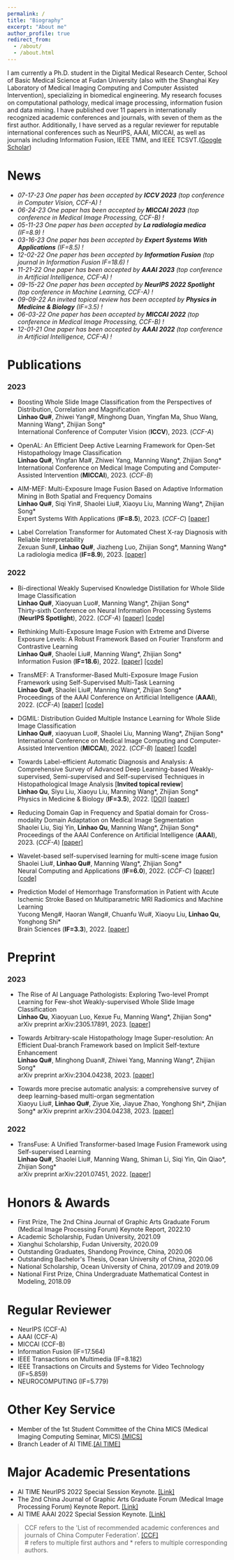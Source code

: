 ```yaml
---
permalink: /
title: "Biography"
excerpt: "About me"
author_profile: true
redirect_from: 
  - /about/
  - /about.html
---
```


I am currently a Ph.D. student in the Digital Medical Research Center, School of Basic Medical Science at Fudan University (also with the Shanghai Key Laboratory of Medical Imaging Computing and Computer Assisted Intervention), specializing in biomedical engineering. My research focuses on computational pathology, medical image processing, information fusion and data mining. I have published over 11 papers in internationally recognized academic conferences and journals, with seven of them as the first author. Additionally, I have served as a regular reviewer for reputable international conferences such as NeurIPS, AAAI, MICCAI, as well as journals including Information Fusion, IEEE TMM, and IEEE TCSVT.([Google Scholar](https://scholar.google.com/citations?user=C8gTFhUAAAAJ&hl=zh-CN))

News
===
* *07-17-23 One paper has been accepted by **ICCV 2023** (top conference in Computer Vision, CCF-A) !*
* *06-24-23 One paper has been accepted by **MICCAI 2023** (top conference in Medical Image Processing, CCF-B) !*
* *05-11-23 One paper has been accepted by **La radiologia medica** (IF=8.9) !*
* *03-16-23 One paper has been accepted by **Expert Systems With Applications** (IF=8.5) !*
* *12-02-22 One paper has been accepted by **Information Fusion** (top journal in Information Fusion IF=18.6) !*
* *11-21-22 One paper has been accepted by **AAAI 2023** (top conference in Artificial Intelligence, CCF-A) !*
* *09-15-22 One paper has been accepted by **NeurIPS 2022 Spotlight** (top conference in Machine Learning, CCF-A) !*
* *09-09-22 An invited topical review has been accepted by **Physics in Medicine & Biology** (IF=3.5) !*
* *06-03-22 One paper has been accepted by **MICCAI 2022** (top conference in Medical Image Processing, CCF-B) !*
* *12-01-21 One paper has been accepted by **AAAI 2022** (top conference in Artificial Intelligence, CCF-A) !*

Publications
===
### 2023
* Boosting Whole Slide Image Classification from the Perspectives of Distribution, Correlation and Magnification   
**Linhao Qu#**, Zhiwei Yang#, Minghong Duan, Yingfan Ma, Shuo Wang, Manning Wang\*, Zhijian Song\*    
International Conference of Computer Vision (**ICCV**), 2023. (*CCF-A*)

* OpenAL: An Efficient Deep Active Learning Framework for Open-Set Histopathology Image Classification   
**Linhao Qu#**, Yingfan Ma#, Zhiwei Yang, Manning Wang\*, Zhijian Song\*    
International Conference on Medical Image Computing and Computer-Assisted Intervention (**MICCAI**), 2023. (*CCF-B*) 

* AIM-MEF: Multi-Exposure Image Fusion Based on Adaptive Information Mining in Both Spatial and Frequency Domains  
**Linhao Qu\#**, Siqi Yin#, Shaolei Liu#, Xiaoyu Liu, Manning Wang\*, Zhijian Song\*    
Expert Systems With Applications (**IF=8.5**), 2023. (*CCF-C*) [[paper]](https://www.sciencedirect.com/science/article/abs/pii/S0957417423004104)

* Label Correlation Transformer for Automated Chest X-ray Diagnosis with Reliable Interpretability  
Zexuan Sun#, **Linhao Qu\#**, Jiazheng Luo, Zhijian Song\*, Manning Wang\*    
La radiologia medica (**IF=8.9**), 2023. [[paper]](https://link.springer.com/article/10.1007/s11547-023-01647-0)

### 2022
* Bi-directional Weakly Supervised Knowledge Distillation for Whole Slide Image Classification   
**Linhao Qu\#**, Xiaoyuan Luo#, Manning Wang\*, Zhijian Song\*    
Thirty-sixth Conference on Neural Information Processing Systems (**NeurIPS Spotlight**), 2022. (*CCF-A*) [[paper]](https://arxiv.org/abs/2210.03664) [[code]](https://github.com/miccaiif/WENO)

* Rethinking Multi-Exposure Image Fusion with Extreme and Diverse Exposure Levels: A Robust Framework Based on Fourier Transform and Contrastive Learning   
**Linhao Qu#**, Shaolei Liu#, Manning Wang\*, Zhijian Song\*   
Information Fusion (**IF=18.6**), 2022. [[paper]](https://www.sciencedirect.com/science/article/pii/S1566253522002494?dgcid=coauthor) [[code]](https://github.com/miccaiif/FCMEF)

* TransMEF: A Transformer-Based Multi-Exposure Image Fusion Framework using Self-Supervised Multi-Task Learning   
**Linhao Qu#**, Shaolei Liu#, Manning Wang\*, Zhijian Song\*    
Proceedings of the AAAI Conference on Artificial Intelligence (**AAAI**), 2022. (*CCF-A*) [[paper]](https://ojs.aaai.org/index.php/AAAI/article/view/20109) [[code]](https://github.com/miccaiif/TransMEF)

* DGMIL: Distribution Guided Multiple Instance Learning for Whole Slide Image Classification   
**Linhao Qu#**, xiaoyuan Luo#, Shaolei Liu, Manning Wang\*, Zhijian Song\*    
International Conference on Medical Image Computing and Computer-Assisted Intervention (**MICCAI**), 2022. (*CCF-B*) [[paper]](https://link.springer.com/chapter/10.1007/978-3-031-16434-7_3#copyright-information) [[code]](https://github.com/miccaiif/DGMIL)

* Towards Label-efficient Automatic Diagnosis and Analysis: A Comprehensive Survey of Advanced Deep Learning-based Weakly-supervised, Semi-supervised and Self-supervised Techniques in Histopathological Image Analysis [**Invited topical review**]  
**Linhao Qu**, Siyu Liu, Xiaoyu Liu, Manning Wang\*, Zhijian Song\*  
Physics in Medicine & Biology (**IF=3.5**), 2022. [[DOI]](https://doi.org/10.1088/1361-6560/ac910a) [[paper]](https://arxiv.org/abs/2208.08789)

* Reducing Domain Gap in Frequency and Spatial domain for Cross-modality Domain Adaptation on Medical Image Segmentation   
Shaolei Liu, Siqi Yin, **Linhao Qu**, Manning Wang\*, Zhijian Song\*    
Proceedings of the AAAI Conference on Artificial Intelligence (**AAAI**), 2023. (*CCF-A*) [[paper]](https://arxiv.org/abs/2211.15235)

* Wavelet-based self-supervised learning for multi-scene image fusion   
Shaolei Liu#, **Linhao Qu#**, Manning Wang\*, Zhijian Song\*    
Neural Computing and Applications (**IF=6.0**), 2022. (*CCF-C*) [[paper]](https://link.springer.com/article/10.1007/s00521-022-07242-0) [[code]](https://github.com/slliuEric/WaveSSL)

* Prediction Model of Hemorrhage Transformation in Patient with Acute Ischemic Stroke Based on Multiparametric MRI Radiomics and Machine Learning  
Yucong Meng#, Haoran Wang#, Chuanfu Wu#, Xiaoyu Liu, **Linhao Qu**, Yonghong Shi\*    
Brain Sciences (**IF=3.3**), 2022. [[paper]](https://www.mdpi.com/2076-3425/12/7/858)

Preprint
===
### 2023
* The Rise of AI Language Pathologists: Exploring Two-level Prompt Learning for Few-shot Weakly-supervised Whole Slide Image Classification      
**Linhao Qu**, Xiaoyuan Luo, Kexue Fu, Manning Wang\*, Zhijian Song\*  
arXiv preprint arXiv:2305.17891, 2023. [[paper]](https://arxiv.org/abs/2305.17891)

* Towards Arbitrary-scale Histopathology Image Super-resolution: An Efficient Dual-branch Framework based on Implicit Self-texture Enhancement        
**Linhao Qu#**, Minghong Duan#, Zhiwei Yang, Manning Wang\*, Zhijian Song\*  
arXiv preprint arXiv:2304.04238, 2023. [[paper]](https://arxiv.org/abs/2304.04238)

* Towards more precise automatic analysis: a comprehensive survey of deep learning-based multi-organ segmentation   
Xiaoyu Liu#, **Linhao Qu#**, Ziyue Xie, Jiayue Zhao, Yonghong Shi\*, Zhijian Song\* 
arXiv preprint arXiv:2304.04238, 2023. [[paper]](https://arxiv.org/abs/2303.00232)

### 2022
* TransFuse: A Unified Transformer-based Image Fusion Framework using Self-supervised Learning   
**Linhao Qu#**, Shaolei Liu#, Manning Wang, Shiman Li, Siqi Yin, Qin Qiao\*, Zhijian Song\*  
arXiv preprint arXiv:2201.07451, 2022. [[paper]](https://arxiv.org/abs/2201.07451)

Honors & Awards
===
* First Prize, The 2nd China Journal of Graphic Arts Graduate Forum (Medical Image Processing Forum) Keynote Report, 2022.10
* Academic Scholarship, Fudan University, 2021.09
* Xianghui Scholarship, Fudan University, 2020.09
* Outstanding Graduates, Shandong Province, China, 2020.06
* Outstanding Bachelor's Thesis, Ocean University of China, 2020.06
* National Scholarship, Ocean University of China, 2017.09 and 2019.09
* National First Prize, China Undergraduate Mathematical Contest in Modeling, 2018.09

Regular Reviewer
===
* NeurIPS (CCF-A)
* AAAI (CCF-A)
* MICCAI (CCF-B)
* Information Fusion (IF=17.564)
* IEEE Transactions on Multimedia (IF=8.182)
* IEEE Transactions on Circuits and Systems for Video Technology (IF=5.859)
* NEUROCOMPUTING (IF=5.779)

Other Key Service
===
* Member of the 1st Student Committee of the China MICS (Medical Imaging Computing Seminar, MICS).[[MICS]](https://aim.nuist.edu.cn/MICS/mics_home.htm)
* Branch Leader of AI TIME.[[AI TIME]](https://www.aitime.cn/)

Major Academic Presentations
===
* AI TIME NeurIPS 2022 Special Session Keynote. [[Link]](https://www.bilibili.com/video/BV1XT411S7XX/?buvid=XYDD8C0DE63E4A4B2D670A07D1686C9AD785E&is_story_h5=false&mid=lVabSomKEmqYwodmqWa%2B0A%3D%3D&p=1&plat_id=114&share_from=ugc&share_medium=android&share_plat=android&share_session_id=b1c40d68-8c2b-4415-95ba-de94ea0c4520&share_source=WEIXIN&share_tag=s_i&timestamp=1677295309&unique_k=bWCsgTm&up_id=503316308)
* The 2nd China Journal of Graphic Arts Graduate Forum (Medical Image Processing Forum) Keynote Report. [[Link]](https://www.bilibili.com/video/BV1ce4y1m73D/?spm_id_from=333.337.search-card.all.click&vd_source=1c5c077ec8f5963630d670367df4bc19)
* AI TIME AAAI 2022 Special Session Keynote. [[Link]](https://www.bilibili.com/video/BV1Va411j73F/?share_source=copy_web&vd_source=46fea0c86812502b4bd703eca52de309)


> CCF refers to the 'List of recommended academic conferences and journals of China Computer Federation'. [[CCF]](https://www.ccf.org.cn/ccf/contentcore/resource/download?ID=399EE5B1A60F77AA4DAF5A45DED5B9DD12BFF0036816BF2BB3CD410B5EC529F8)  
> \# refers to multiple first authors and * refers to multiple corresponding authors.
